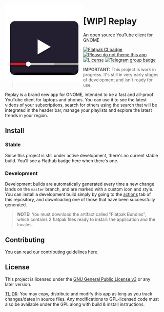 <img align="left" alt="Project logo" src="data/icons/scalable/apps/com.github.nahuelwexd.Replay.svg" />

# [WIP] Replay

An open source YouTube client for GNOME

[![Flatpak CI badge](https://github.com/nahuelwexd/Replay/workflows/Flatpak/badge.svg)](https://github.com/nahuelwexd/Replay/actions?query=workflow:Flatpak)
[![Please do not theme this app](https://stopthemingmy.app/badge.svg)](https://stopthemingmy.app)
[![License](https://img.shields.io/github/license/nahuelwexd/Replay?label=License&logo=gnu)](COPYING)
[![Telegram group badge](https://img.shields.io/badge/Telegram-Join_the_chat-2CA5E0?style=flat&logo=telegram)](https://t.me/ReplayApp)

> **IMPORTANT:** This project is work in progress. It's still in very early stages of development and isn't ready for use.

Replay is a brand new app for GNOME, intended to be a fast and all-proof YouTube client for laptops and phones. You can use it to see the latest videos of your subscriptions, search for others using the search that will be integrated in the header bar, manage your playlists and explore the latest trends in your region.

## Install

### Stable

Since this project is still under active development, there's no current stable build. You'll see a Flathub badge here when there's one.

### Development

Development builds are automatically generated every time a new change lands on the `master` branch, and are marked with a custom icon and style. You can install a development build simply by going to the [actions](https://github.com/nahuelwexd/Replay/actions) tab of this repository, and downloading one of those that have been successfully generated.

> **NOTE:** You must download the artifact called "Flatpak Bundles", which contains 2 flatpak files ready to install: the application and the locales.

## Contributing

You can read our contributing guidelines [here](CONTRIBUTING.md).

## License

This project is licensed under the [GNU General Public License v3](COPYING) or any later version.

[TL;DR](https://www.tldrlegal.com/l/gpl-3.0): You may copy, distribute and modify this app as long as you track changes/dates in source files. Any modifications to GPL-licensed code must also be available under the GPL along with build & install instructions.
